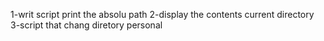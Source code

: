 1-writ script print the absolu path
2-display the contents current directory
3-script that chang diretory personal
